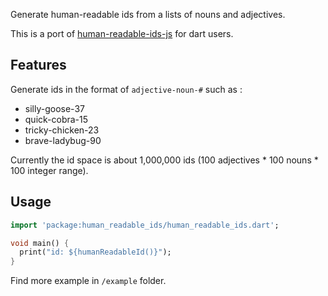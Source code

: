 Generate human-readable ids from a lists of nouns and adjectives. 

This is a port of [human-readable-ids-js](https://www.npmjs.com/package/human-readable-ids) for dart users.

## Features

Generate ids in the format of `adjective-noun-#` such as :

* silly-goose-37
* quick-cobra-15
* tricky-chicken-23
* brave-ladybug-90

Currently the id space is about 1,000,000 ids (100 adjectives * 100 nouns * 100 integer range).

## Usage

```dart
import 'package:human_readable_ids/human_readable_ids.dart';

void main() {
  print("id: ${humanReadableId()}");
}
```

Find more example in `/example` folder.

